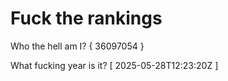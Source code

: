 # Fuck the rankings

Who the hell am I?
{ 36097054 }

What fucking year is it?
[ 2025-05-28T12:23:20Z ]

